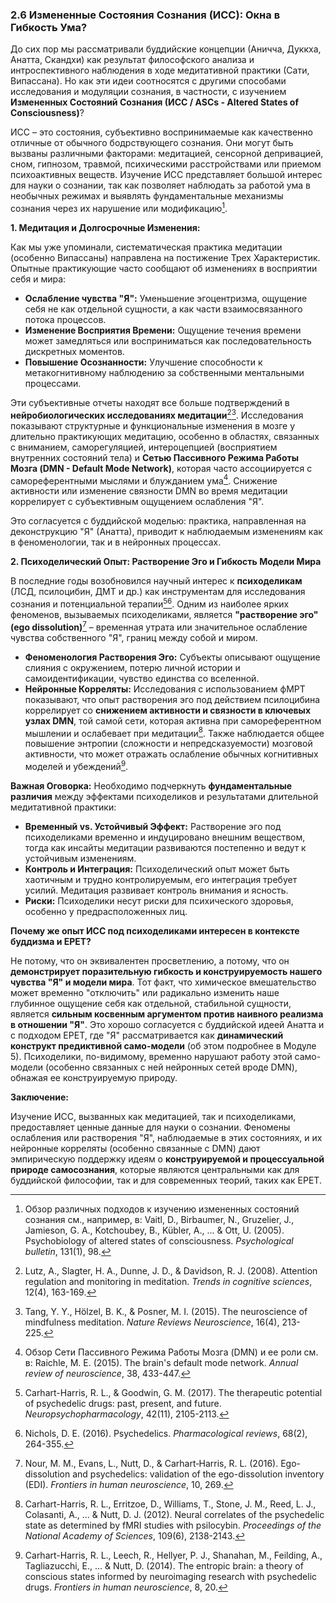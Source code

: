 ### 2.6 Измененные Состояния Сознания (ИСС): Окна в Гибкость Ума?

До сих пор мы рассматривали буддийские концепции (Аничча, Дуккха, Анатта, Скандхи) как результат философского анализа и интроспективного наблюдения в ходе медитативной практики (Сати, Випассана). Но как эти идеи соотносятся с другими способами исследования и модуляции сознания, в частности, с изучением **Измененных Состояний Сознания (ИСС / ASCs - Altered States of Consciousness)**?

ИСС – это состояния, субъективно воспринимаемые как качественно отличные от обычного бодрствующего сознания. Они могут быть вызваны различными факторами: медитацией, сенсорной депривацией, сном, гипнозом, травмой, психическими расстройствами или приемом психоактивных веществ. Изучение ИСС представляет большой интерес для науки о сознании, так как позволяет наблюдать за работой ума в необычных режимах и выявлять фундаментальные механизмы сознания через их нарушение или модификацию[^ascs_overview].

**1. Медитация и Долгосрочные Изменения:**

Как мы уже упоминали, систематическая практика медитации (особенно Випассаны) направлена на постижение Трех Характеристик. Опытные практикующие часто сообщают об изменениях в восприятии себя и мира:

*   **Ослабление чувства "Я":** Уменьшение эгоцентризма, ощущение себя не как отдельной сущности, а как части взаимосвязанного потока процессов.
*   **Изменение Восприятия Времени:** Ощущение течения времени может замедляться или восприниматься как последовательность дискретных моментов.
*   **Повышение Осознанности:** Улучшение способности к метакогнитивному наблюдению за собственными ментальными процессами.

Эти субъективные отчеты находят все больше подтверждений в **нейробиологических исследованиях медитации**[^lutz_neuro_meditation][^tang_neuro_meditation]. Исследования показывают структурные и функциональные изменения в мозге у длительно практикующих медитацию, особенно в областях, связанных с вниманием, саморегуляцией, интероцепцией (восприятием внутренних состояний тела) и **Сетью Пассивного Режима Работы Мозга (DMN - Default Mode Network)**, которая часто ассоциируется с самореферентными мыслями и блужданием ума[^dmn_overview]. Снижение активности или изменение связности DMN во время медитации коррелирует с субъективным ощущением ослабления "Я".

Это согласуется с буддийской моделью: практика, направленная на деконструкцию "Я" (Анатта), приводит к наблюдаемым изменениям как в феноменологии, так и в нейронных процессах.

**2. Психоделический Опыт: Растворение Эго и Гибкость Модели Мира**

В последние годы возобновился научный интерес к **психоделикам** (ЛСД, псилоцибин, ДМТ и др.) как инструментам для исследования сознания и потенциальной терапии[^carhart_harris_review][^nichols_review]. Одним из наиболее ярких феноменов, вызываемых психоделиками, является **"растворение эго" (ego dissolution)**[^nour_ego_dissolution] – временная утрата или значительное ослабление чувства собственного "Я", границ между собой и миром.

*   **Феноменология Растворения Эго:** Субъекты описывают ощущение слияния с окружением, потерю личной истории и самоидентификации, чувство единства со вселенной.
*   **Нейронные Корреляты:** Исследования с использованием фМРТ показывают, что опыт растворения эго под действием псилоцибина коррелирует со **снижением активности и связности в ключевых узлах DMN**, той самой сети, которая активна при самореферентном мышлении и ослабевает при медитации[^carhart_harris_psilocybin_fmri]. Также наблюдается общее повышение энтропии (сложности и непредсказуемости) мозговой активности, что может отражать ослабление обычных когнитивных моделей и убеждений[^carhart_harris_entropic_brain].

**Важная Оговорка:** Необходимо подчеркнуть **фундаментальные различия** между эффектами психоделиков и результатами длительной медитативной практики:

*   **Временный vs. Устойчивый Эффект:** Растворение эго под психоделиками временно и индуцировано внешним веществом, тогда как инсайты медитации развиваются постепенно и ведут к устойчивым изменениям.
*   **Контроль и Интеграция:** Психоделический опыт может быть хаотичным и трудно контролируемым, его интеграция требует усилий. Медитация развивает контроль внимания и ясность.
*   **Риски:** Психоделики несут риски для психического здоровья, особенно у предрасположенных лиц.

**Почему же опыт ИСС под психоделиками интересен в контексте буддизма и EPET?**

Не потому, что он эквивалентен просветлению, а потому, что он **демонстрирует поразительную гибкость и конструируемость нашего чувства "Я" и модели мира**. Тот факт, что химическое вмешательство может временно "отключить" или радикально изменить наше глубинное ощущение себя как отдельной, стабильной сущности, является **сильным косвенным аргументом против наивного реализма в отношении "Я"**. Это хорошо согласуется с буддийской идеей Анатта и с подходом EPET, где "Я" рассматривается как **динамический конструкт предиктивной само-модели** (об этом подробнее в Модуле 5). Психоделики, по-видимому, временно нарушают работу этой само-модели (особенно связанных с ней нейронных сетей вроде DMN), обнажая ее конструируемую природу.

**Заключение:**

Изучение ИСС, вызванных как медитацией, так и психоделиками, предоставляет ценные данные для науки о сознании. Феномены ослабления или растворения "Я", наблюдаемые в этих состояниях, и их нейронные корреляты (особенно связанные с DMN) дают эмпирическую поддержку идеям о **конструируемой и процессуальной природе самосознания**, которые являются центральными как для буддийской философии, так и для современных теорий, таких как EPET.


[^ascs_overview]: Обзор различных подходов к изучению измененных состояний сознания см., например, в: Vaitl, D., Birbaumer, N., Gruzelier, J., Jamieson, G. A., Kotchoubey, B., Kübler, A., ... & Ott, U. (2005). Psychobiology of altered states of consciousness. *Psychological bulletin*, 131(1), 98.
[^lutz_neuro_meditation]: Lutz, A., Slagter, H. A., Dunne, J. D., & Davidson, R. J. (2008). Attention regulation and monitoring in meditation. *Trends in cognitive sciences*, 12(4), 163-169.
[^tang_neuro_meditation]: Tang, Y. Y., Hölzel, B. K., & Posner, M. I. (2015). The neuroscience of mindfulness meditation. *Nature Reviews Neuroscience*, 16(4), 213-225.
[^dmn_overview]: Обзор Сети Пассивного Режима Работы Мозга (DMN) и ее роли см. в: Raichle, M. E. (2015). The brain's default mode network. *Annual review of neuroscience*, 38, 433-447.
[^carhart_harris_review]: Carhart-Harris, R. L., & Goodwin, G. M. (2017). The therapeutic potential of psychedelic drugs: past, present, and future. *Neuropsychopharmacology*, 42(11), 2105-2113.
[^nichols_review]: Nichols, D. E. (2016). Psychedelics. *Pharmacological reviews*, 68(2), 264-355.
[^nour_ego_dissolution]: Nour, M. M., Evans, L., Nutt, D., & Carhart‐Harris, R. L. (2016). Ego-dissolution and psychedelics: validation of the ego-dissolution inventory (EDI). *Frontiers in human neuroscience*, 10, 269.
[^carhart_harris_psilocybin_fmri]: Carhart-Harris, R. L., Erritzoe, D., Williams, T., Stone, J. M., Reed, L. J., Colasanti, A., ... & Nutt, D. J. (2012). Neural correlates of the psychedelic state as determined by fMRI studies with psilocybin. *Proceedings of the National Academy of Sciences*, 109(6), 2138-2143.
[^carhart_harris_entropic_brain]: Carhart-Harris, R. L., Leech, R., Hellyer, P. J., Shanahan, M., Feilding, A., Tagliazucchi, E., ... & Nutt, D. (2014). The entropic brain: a theory of conscious states informed by neuroimaging research with psychedelic drugs. *Frontiers in human neuroscience*, 8, 20.